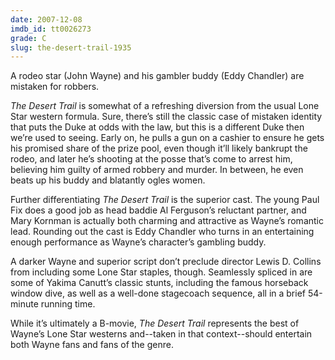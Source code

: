 ```yaml
---
date: 2007-12-08
imdb_id: tt0026273
grade: C
slug: the-desert-trail-1935
---
```


A rodeo star (John Wayne) and his gambler buddy (Eddy Chandler) are mistaken for robbers.

_The Desert Trail_ is somewhat of a refreshing diversion from the usual Lone Star western formula. Sure, there’s still the classic case of mistaken identity that puts the Duke at odds with the law, but this is a different Duke then we’re used to seeing. Early on, he pulls a gun on a cashier to ensure he gets his promised share of the prize pool, even though it’ll likely bankrupt the rodeo, and later he’s shooting at the posse that’s come to arrest him, believing him guilty of armed robbery and murder. In between, he even beats up his buddy and blatantly ogles women.

Further differentiating _The Desert Trail_ is the superior cast. The young Paul Fix does a good job as head baddie Al Ferguson’s reluctant partner, and Mary Kornman is actually both charming and attractive as Wayne’s romantic lead. Rounding out the cast is Eddy Chandler who turns in an entertaining enough performance as Wayne’s character’s gambling buddy.

A darker Wayne and superior script don’t preclude director Lewis D. Collins from including some Lone Star staples, though. Seamlessly spliced in are some of Yakima Canutt’s classic stunts, including the famous horseback window dive, as well as a well-done stagecoach sequence, all in a brief 54-minute running time.

While it’s ultimately a B-movie, _The Desert Trail_ represents the best of Wayne’s Lone Star westerns and--taken in that context--should entertain both Wayne fans and fans of the genre.
